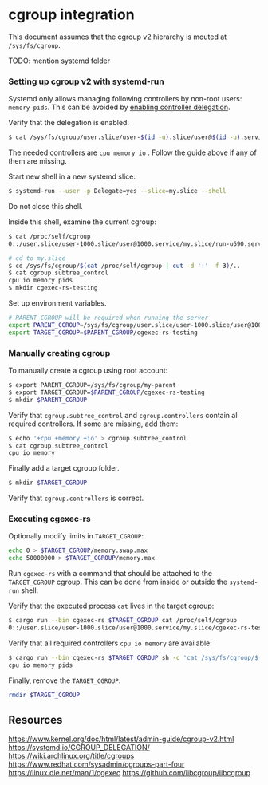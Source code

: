 # cgroup integration

This document assumes that the cgroup v2 hierarchy is mouted at `/sys/fs/cgroup`.

TODO: mention systemd folder

### Setting up cgroup v2 with systemd-run
Systemd only allows managing following controllers by non-root users: `memory pids`.
This can be avoided by
[enabling controller delegation](https://rootlesscontaine.rs/getting-started/common/cgroup2/).

Verify that the delegation is enabled:
```sh
$ cat /sys/fs/cgroup/user.slice/user-$(id -u).slice/user@$(id -u).service/cgroup.controllers
```
The needed controllers are `cpu memory io` . Follow the guide above if any of them are missing.

Start new shell in a new systemd slice:
```sh
$ systemd-run --user -p Delegate=yes --slice=my.slice --shell
```
Do not close this shell.

Inside this shell, examine the current cgroup:
```sh
$ cat /proc/self/cgroup
0::/user.slice/user-1000.slice/user@1000.service/my.slice/run-u690.service

# cd to my.slice
$ cd /sys/fs/cgroup/$(cat /proc/self/cgroup | cut -d ':' -f 3)/..
$ cat cgroup.subtree_control
cpu io memory pids
$ mkdir cgexec-rs-testing
```
Set up environment variables.
```sh
# PARENT_CGROUP will be required when running the server
export PARENT_CGROUP=/sys/fs/cgroup/user.slice/user-1000.slice/user@1000.service/my.slice
export TARGET_CGROUP=$PARENT_CGROUP/cgexec-rs-testing
```

### Manually creating cgroup

To manually create a cgroup using root account:
```sh
$ export PARENT_CGROUP=/sys/fs/cgroup/my-parent
$ export TARGET_CGROUP=$PARENT_CGROUP/cgexec-rs-testing
$ mkdir $PARENT_CGROUP
```
Verify that `cgroup.subtree_control` and
`cgroup.controllers` contain all required controllers.
If some are missing, add them:
```sh
$ echo '+cpu +memory +io' > cgroup.subtree_control
$ cat cgroup.subtree_control
cpu io memory
```

Finally add a target cgroup folder.
```sh
$ mkdir $TARGET_CGROUP
```
Verify that `cgroup.controllers` is correct.

### Executing cgexec-rs
Optionally modify limits in `TARGET_CGROUP`:
```sh
echo 0 > $TARGET_CGROUP/memory.swap.max
echo 50000000 > $TARGET_CGROUP/memory.max
```

Run `cgexec-rs` with a command that should be attached to the `TARGET_CGROUP` cgroup. This can be done from inside or outside the `systemd-run` shell.

Verify that the executed process `cat` lives in the target cgroup:
```sh
$ cargo run --bin cgexec-rs $TARGET_CGROUP cat /proc/self/cgroup
0::/user.slice/user-1000.slice/user@1000.service/my.slice/cgexec-rs-testing
```
Verify that all required controllers `cpu io memory` are available:
```sh
$ cargo run --bin cgexec-rs $TARGET_CGROUP sh -c 'cat /sys/fs/cgroup/$(cat /proc/self/cgroup | cut -d ':' -f 3)/cgroup.controllers'
cpu io memory pids
```
Finally, remove the `TARGET_CGROUP`:
```sh
rmdir $TARGET_CGROUP
```


## Resources
https://www.kernel.org/doc/html/latest/admin-guide/cgroup-v2.html
https://systemd.io/CGROUP_DELEGATION/
https://wiki.archlinux.org/title/cgroups
https://www.redhat.com/sysadmin/cgroups-part-four
https://linux.die.net/man/1/cgexec
https://github.com/libcgroup/libcgroup
